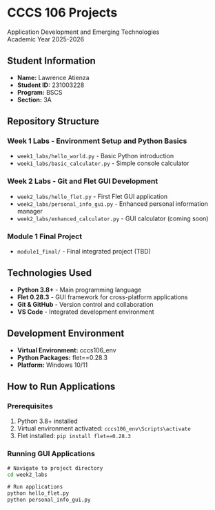 # CCCS 106 Projects
Application Development and Emerging Technologies  
Academic Year 2025-2026

## Student Information
- **Name:** Lawrence Atienza
- **Student ID:** 231003228
- **Program:** BSCS
- **Section:** 3A

## Repository Structure

### Week 1 Labs - Environment Setup and Python Basics
- `week1_labs/hello_world.py` - Basic Python introduction
- `week1_labs/basic_calculator.py` - Simple console calculator

### Week 2 Labs - Git and Flet GUI Development
- `week2_labs/hello_flet.py` - First Flet GUI application
- `week2_labs/personal_info_gui.py` - Enhanced personal information manager
- `week2_labs/enhanced_calculator.py` - GUI calculator (coming soon)

### Module 1 Final Project
- `module1_final/` - Final integrated project (TBD)

## Technologies Used
- **Python 3.8+** - Main programming language
- **Flet 0.28.3** - GUI framework for cross-platform applications
- **Git & GitHub** - Version control and collaboration
- **VS Code** - Integrated development environment

## Development Environment
- **Virtual Environment:** cccs106_env
- **Python Packages:** flet==0.28.3
- **Platform:** Windows 10/11

## How to Run Applications

### Prerequisites
1. Python 3.8+ installed
2. Virtual environment activated: `cccs106_env\Scripts\activate`
3. Flet installed: `pip install flet==0.28.3`

### Running GUI Applications
```cmd
# Navigate to project directory
cd week2_labs

# Run applications
python hello_flet.py
python personal_info_gui.py